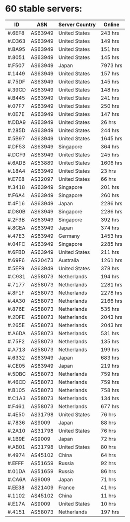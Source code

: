 # 60 stable servers:

| ID | ASN | Server Country | Online |
| ------ | ------ | ------ | ------ |
| #.6EF8 | AS63949 | United States | 243 hrs |
| #.D363 | AS63949 | United States | 149 hrs |
| #.BA95 | AS63949 | United States | 151 hrs |
| #.8051 | AS63949 | United States | 145 hrs |
| #.F507 | AS63949 | Japan | 7973 hrs |
| #.1449 | AS63949 | United States | 157 hrs |
| #.75DF | AS63949 | United States | 145 hrs |
| #.39CD | AS63949 | United States | 148 hrs |
| #.B445 | AS63949 | United States | 241 hrs |
| #.07F7 | AS63949 | United States | 250 hrs |
| #.0E7E | AS63949 | United States | 147 hrs |
| #.DDA9 | AS63949 | United States | 26 hrs |
| #.285D | AS63949 | United States | 244 hrs |
| #.5B97 | AS63949 | United States | 1645 hrs |
| #.DF53 | AS63949 | Singapore | 364 hrs |
| #.DCF9 | AS63949 | United States | 245 hrs |
| #.6ADB | AS53889 | United States | 1606 hrs |
| #.18A4 | AS63949 | United States | 23 hrs |
| #.E7E8 | AS32097 | United States | 66 hrs |
| #.3418 | AS63949 | Singapore | 201 hrs |
| #.F6A4 | AS63949 | Singapore | 260 hrs |
| #.4F16 | AS63949 | Japan | 2286 hrs |
| #.D80B | AS63949 | Singapore | 2286 hrs |
| #.2F3B | AS63949 | Singapore | 392 hrs |
| #.8CEA | AS63949 | Japan | 374 hrs |
| #.47E3 | AS63949 | Germany | 1453 hrs |
| #.04FC | AS63949 | Singapore | 2285 hrs |
| #.6FBD | AS63949 | United States | 211 hrs |
| #.69F6 | AS20473 | Australia | 1261 hrs |
| #.5EF9 | AS63949 | United States | 378 hrs |
| #.C931 | AS58073 | Netherlands | 194 hrs |
| #.7177 | AS58073 | Netherlands | 2281 hrs |
| #.8F1F | AS58073 | Netherlands | 2278 hrs |
| #.4A30 | AS58073 | Netherlands | 2166 hrs |
| #.876E | AS58073 | Netherlands | 535 hrs |
| #.2DFE | AS58073 | Netherlands | 2043 hrs |
| #.265E | AS58073 | Netherlands | 2043 hrs |
| #.A6DA | AS58073 | Netherlands | 531 hrs |
| #.75F2 | AS58073 | Netherlands | 135 hrs |
| #.A713 | AS58073 | Netherlands | 199 hrs |
| #.6332 | AS63949 | Japan | 683 hrs |
| #.CE05 | AS63949 | Japan | 219 hrs |
| #.5DBC | AS58073 | Netherlands | 759 hrs |
| #.46CD | AS58073 | Netherlands | 759 hrs |
| #.B105 | AS58073 | Netherlands | 758 hrs |
| #.C1A3 | AS58073 | Netherlands | 134 hrs |
| #.F461 | AS58073 | Netherlands | 677 hrs |
| #.4E50 | AS31798 | United States | 76 hrs |
| #.7836 | AS9009 | Japan | 88 hrs |
| #.2A10 | AS31798 | United States | 76 hrs |
| #.1B9E | AS9009 | Japan | 72 hrs |
| #.AB01 | AS31798 | United States | 80 hrs |
| #.4974 | AS45102 | China | 64 hrs |
| #.EFFF | AS51659 | Russia | 92 hrs |
| #.01DA | AS51659 | Russia | 86 hrs |
| #.CA6A | AS9009 | Japan | 71 hrs |
| #.EE38 | AS21409 | France | 41 hrs |
| #.1102 | AS45102 | China | 11 hrs |
| #.E17A | AS9009 | United States | 10 hrs |
| #.4151 | AS58073 | Netherlands | 197 hrs |

